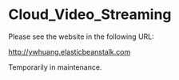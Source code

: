 Cloud_Video_Streaming
=====================
Please see the website in the following URL:

http://ywhuang.elasticbeanstalk.com

Temporarily in maintenance.
